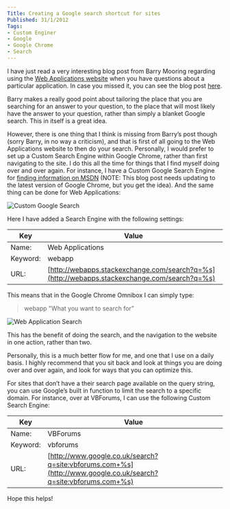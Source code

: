 ```yaml
---
Title: Creating a Google search shortcut for sites
Published: 31/1/2012
Tags:
- Custom Enginer
- Google
- Google Chrome
- Search
---
```


I have just read a very interesting blog post from Barry Mooring regarding using the [Web Applications website](http://webapps.stackexchange.com/) when you have questions about a particular application. In case you missed it, you can see the blog post [here](http://blog.codingbadger.com/blog/2012/january/web-applications-you-are-looking-in-the-wrong-place/).

Barry makes a really good point about tailoring the place that you are searching for an answer to your question, to the place that will most likely have the answer to your question, rather than simply a blanket Google search. This in itself is a great idea.

However, there is one thing that I think is missing from Barry’s post though (sorry Barry, in no way a criticism), and that is first of all going to the Web Applications website to then do your search. Personally, I would prefer to set up a Custom Search Engine within Google Chrome, rather than first navigating to the site. I do this all the time for things that I find myself doing over and over again. For instance, I have a Custom Google Search Engine for [finding information on MSDN](http://www.gep13.co.uk/blog/google-chrome-search-for-msdn) (NOTE: This blog post needs updating to the latest version of Google Chrome, but you get the idea). And the same thing can be done for Web Applications:

![Custom Google Search](https://gep13wpstorage.blob.core.windows.net/gep13/2012/1/31/Custom_Google_Search.png)

Here I have added a Search Engine with the following settings:

| Key            | Value                                                                                        |
|----------------|----------------------------------------------------------------------------------------------|
| Name:          | Web Applications                                                                             |
| Keyword:       | webapp                                                                                       |
| URL:           | [http://webapps.stackexchange.com/search?q=%s](http://webapps.stackexchange.com/search?q=%s) |

This means that in the Google Chrome Omnibox I can simply type:

> webapp <then the tab key> "What you want to search for” <then press the enter key>

![Web Application Search](https://gep13wpstorage.blob.core.windows.net/gep13/2012/1/31/Web_Application_Search.png)

This has the benefit of doing the search, and the navigation to the website in one action, rather than two.

Personally, this is a much better flow for me, and one that I use on a daily basis. I highly recommend that you sit back and look at things you are doing over and over again, and look for ways that you can optimize this.

For sites that don’t have a their search page available on the query string, you can use Google’s built in function to limit the search to a specific domain. For instance, over at VBForums, I can use the following Custom Search Engine:

| Key            | Value                                                                                                          |
|----------------|----------------------------------------------------------------------------------------------------------------|
| Name:          | VBForums                                                                                                       |
| Keyword:       | vbforums                                                                                                       |
| URL:           | [http://www.google.co.uk/search?q=site:vbforums.com+%s](http://www.google.co.uk/search?q=site:vbforums.com+%s) | 

Hope this helps!
